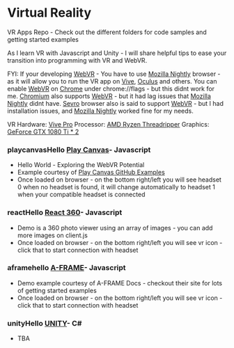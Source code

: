 # Virtual Reality
VR Apps Repo - Check out the different folders for code samples and getting started examples

As I learn VR with Javascript and Unity - I will share helpful tips to ease your transition into programming with VR and WebVR.

FYI: If your developing [WebVR](https://webvr.info/) - You have to use [Mozilla Nightly](https://www.mozilla.org/en-US/firefox/channel/desktop/) browser - as it will allow you to run the VR app on [Vive](https://www.vive.com/us/product/vive-pro/), [Oculus](https://www.oculus.com/rift/) and others. You can enable [WebVR](https://webvr.info/) on [Chrome](https://www.google.com/chrome/) under chrome://flags - but this didnt work for me.  [Chromium](https://www.chromium.org/) also supports [WebVR](https://webvr.info/) - but it had lag issues that [Mozilla Nightly](https://www.mozilla.org/en-US/firefox/channel/desktop/) didnt have. [Sevro](https://servo.org/) browser also is said to support [WebVR](https://webvr.info/) - but I had installation issues, and [Mozilla Nightly](https://www.mozilla.org/en-US/firefox/channel/desktop/) worked fine for my needs.

VR Hardware: [Vive Pro](https://www.vive.com/us/product/vive-pro/)
Processor: [AMD Ryzen Threadripper](https://www.amd.com/en/products/ryzen-threadripper)
Graphics: [GeForce GTX 1080 Ti * 2](https://www.nvidia.com/en-us/geforce/products/10series/geforce-gtx-1080-ti/)

### playcanvasHello [Play Canvas](https://playcanvas.com/)- Javascript
 - Hello World - Exploring the WebVR Potential
 - Example courtesy of [Play Canvas GitHub Examples](https://github.com/playcanvas/engine/tree/master/examples)
 - Once loaded on browser - on the bottom right/left you will see headset 0 when no headset is found, it will change automatically to headset 1 when your compatible headset is connected

### reactHello [React 360](https://facebook.github.io/react-360/)- Javascript
 - Demo is a 360 photo viewer using an array of images - you can add more images on client.js
 - Once loaded on browser - on the bottom right/left you will see vr icon - click that to start connection with headset

### aframehello [A-FRAME](https://aframe.io/)- Javascript
 - Demo example courtesy of A-FRAME Docs - checkout their site for lots of getting started examples
 - Once loaded on browser - on the bottom right/left you will see vr icon - click that to start connection with headset

### unityHello [UNITY](https://unity3d.com/)- C#
 - TBA

